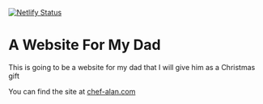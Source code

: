 [![Netlify Status](https://api.netlify.com/api/v1/badges/64ad307b-1528-49b5-8286-d422b698657f/deploy-status)](https://app.netlify.com/sites/chef-alan/deploys)

# A Website For My Dad

This is going to be a website for my dad that I will give him as a Christmas gift

You can find the site at [chef-alan.com](chef-alan.com)

